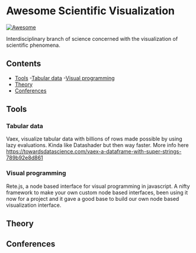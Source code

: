 # Awesome Scientific Visualization 
[![Awesome](https://awesome.re/badge.svg)](https://awesome.re)

Interdisciplinary branch of science concerned with the visualization of scientific phenomena.

## Contents
- [Tools](#tools)
    -[Tabular data](#tabular-data)
    -[Visual programming](#visual-programming)
- [Theory](#theory)
- [Conferences](#conferences)

## Tools

### Tabular data
Vaex, visualize tabular data with billions of rows made possible by using lazy evaluations. Kinda like Datashader but then way faster. More info here https://towardsdatascience.com/vaex-a-dataframe-with-super-strings-789b92e8d861

### Visual programming
Rete.js, a node based interface for visual programming in javascript. A nifty framework to make your own custom node based interfaces, been using it now for a project and it gave a good base to build our own node based visualization interface. 

## Theory

## Conferences
